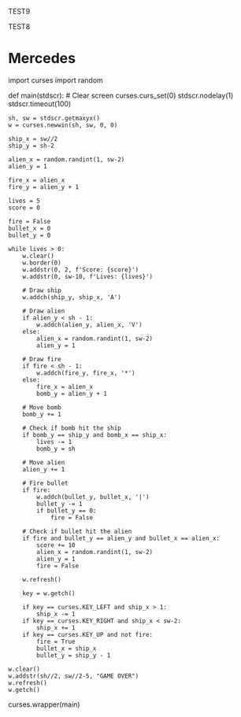 

TEST9 

TEST8

# Mercedes

import curses
import random

def main(stdscr):
    # Clear screen
    curses.curs_set(0)
    stdscr.nodelay(1)
    stdscr.timeout(100)

    sh, sw = stdscr.getmaxyx()
    w = curses.newwin(sh, sw, 0, 0)

    ship_x = sw//2
    ship_y = sh-2

    alien_x = random.randint(1, sw-2)
    alien_y = 1

    fire_x = alien_x
    fire_y = alien_y + 1

    lives = 5
    score = 0

    fire = False
    bullet_x = 0
    bullet_y = 0

    while lives > 0:
        w.clear()
        w.border(0)
        w.addstr(0, 2, f'Score: {score}')
        w.addstr(0, sw-10, f'Lives: {lives}')

        # Draw ship
        w.addch(ship_y, ship_x, 'A')

        # Draw alien
        if alien_y < sh - 1:
            w.addch(alien_y, alien_x, 'V')
        else:
            alien_x = random.randint(1, sw-2)
            alien_y = 1

        # Draw fire
        if fire < sh - 1:
            w.addch(fire_y, fire_x, '*')
        else:
            fire_x = alien_x
            bomb_y = alien_y + 1

        # Move bomb
        bomb_y += 1

        # Check if bomb hit the ship
        if bomb_y == ship_y and bomb_x == ship_x:
            lives -= 1
            bomb_y = sh

        # Move alien
        alien_y += 1

        # Fire bullet
        if fire:
            w.addch(bullet_y, bullet_x, '|')
            bullet_y -= 1
            if bullet_y == 0:
                fire = False

        # Check if bullet hit the alien
        if fire and bullet_y == alien_y and bullet_x == alien_x:
            score += 10
            alien_x = random.randint(1, sw-2)
            alien_y = 1
            fire = False

        w.refresh()

        key = w.getch()

        if key == curses.KEY_LEFT and ship_x > 1:
            ship_x -= 1
        if key == curses.KEY_RIGHT and ship_x < sw-2:
            ship_x += 1
        if key == curses.KEY_UP and not fire:
            fire = True
            bullet_x = ship_x
            bullet_y = ship_y - 1

    w.clear()
    w.addstr(sh//2, sw//2-5, "GAME OVER")
    w.refresh()
    w.getch()

curses.wrapper(main)
